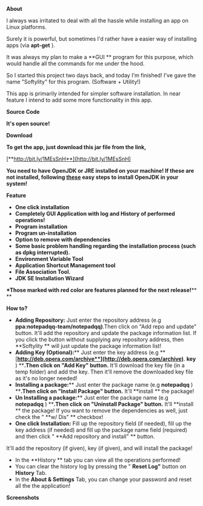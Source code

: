 **About**

I always was irritated to deal with all the hassle while installing an app on Linux platforms.

Surely it is powerful, but sometimes I'd rather have a easier way of installing apps (via  **apt-get** ).

It was always my plan to make a  **GUI ** program for this purpose, which would handle all the commands for me under the hood.

So I started this project two days back, and today I'm finished!
I've gave the name "Softylity" for this program. (Software + Utility!)

This app is primarily intended for simpler software installation. In near feature I intend to add some more functionality in this app.

**Source Code**

**It's open source!**





**Download**

**To get the app, just download this jar file from the link,**

[**http://bit.ly/1MEsSnH**](http://bit.ly/1MEsSnH)

**You need to have OpenJDK or JRE installed on your machine!
If these are not installed, following **[**these**](http://askubuntu.com/questions/48468/how-do-i-install-java)** easy steps to install OpenJDK in your system!**





**Feature**

-  **One click installation**
-  **Completely GUI Application with log and History of performed operations!**
-  **Program installation**
-  **Program un-installation**
-  **Option to remove with dependencies**
- **Some basic problem handling regarding the installation process (such as dpkg interrupted).**
-  **Environment Variable Tool**
-  **Application Shortcut Management tool**
-  **File Association Tool.**
-  **JDK SE Installation Wizard**

**\*Those marked with red color are features planned for the next release!****  **





**How to?**

-  **Adding Repository:**  Just enter the repository address (e.g **ppa:notepadqq-team/notepadqq)**.Then click on "Add repo and update" button.
It'll add the repository and update the package information list. If you click the button without supplying any repository address, then  **Softylity ** will just update the package information list!
- **Adding Key (Optional):**** Just enter the key address (e.g **[**http://deb.opera.com/archive**](http://deb.opera.com/archive)**. ****key**** ) ****.Then click on "Add Key" button.**
It'll download the key file (in a temp folder) and add the key. Then it'll remove the downloaded key file as it's no longer needed!
-  **Installing a package:****  Just enter the package name (e.g  ****notepadqq**** ) ****.Then click on "Install Package" button.**
It'll  **install ** the package!
-  **Un Installing a package:****  Just enter the package name (e.g  ****notepadqq**** ) ****.Then click on "Uninstall Package" button.**
It'll  **install ** the package! If you want to remove the dependencies as well, just check the " **w/ Dis" ** checkbox!
-  **One click Installation:**  Fill up the repository field (if needed), fill up the key address (if needed) and fill up the package name field (required) and then click " **Add repository and install" ** button.

It'll add the repository (if given), key (if given), and will install the package!
- In the  **History ** tab you can view all the operations performed!
- You can clear the history log by pressing the " **Reset Log"**  button on  **History**  Tab.
- In the  **About & Settings**  Tab, you can change your password and reset all the the application!



**Screenshots**

